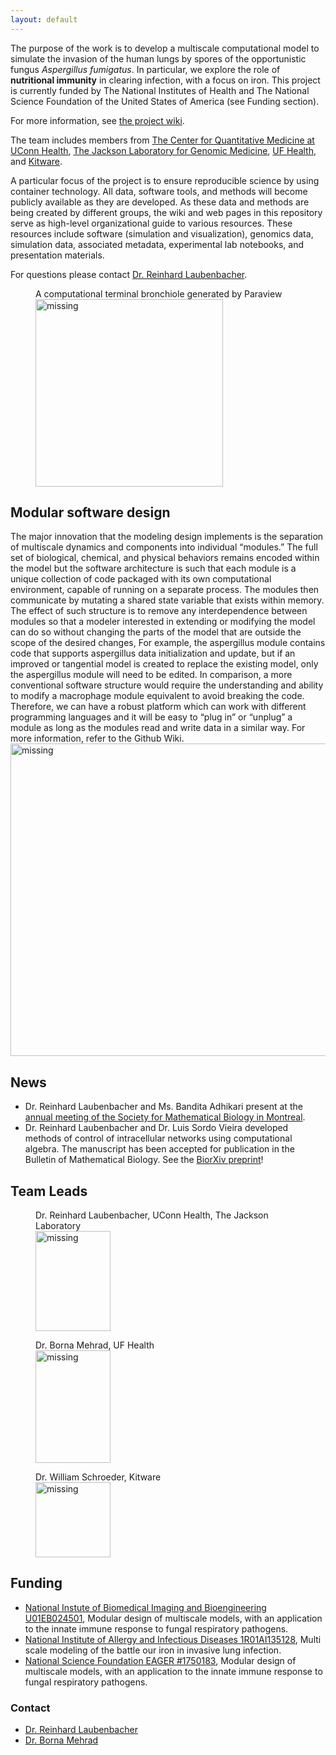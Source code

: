 ```yaml
---
layout: default
---
```


The purpose of the work is to develop a multiscale computational model to simulate the invasion of the human lungs by spores of the opportunistic fungus _Aspergillus fumigatus_. In particular, we explore the role of **nutritional immunity** in clearing  infection, with a focus on iron. This project is currently funded by The National Institutes of Health and The National Science Foundation of the United States of America (see Funding section).

For more information, see [the project wiki](https://github.com/LungFungalGrowth/LungFungalGrowth.github.io/wiki).

The team includes members from [The Center for Quantitative Medicine at UConn Health](https://health.uconn.edu/laubenbacher/), [The Jackson Laboratory for Genomic Medicine](https://www.jax.org/about-us/locations/farmington), [UF Health](https://ufhealth.org/), and [Kitware](https://www.kitware.com/).



A particular focus of the project is to ensure reproducible science by using container technology. All data, software tools, and methods will become publicly available as they are developed. As these data and methods are being created by different groups, the wiki and web pages in this repository serve as high-level organizational guide to various resources. These resources include software (simulation and visualization), genomics data, simulation data, associated metadata, experimental lab notebooks, and presentation materials.

For questions please contact [Dr. Reinhard Laubenbacher](mailto:laubenbacher@uchc.edu).

<figure>
    <figcaption>A computational terminal bronchiole generated by Paraview </figcaption>
    <img src="https://data.nutritionallungimmunity.org/api/v1/file/5d726923ef2e2603553c569f/download?contentDisposition=inline" alt='missing' width="300" height="300" />    
</figure>

## Modular software design
The major innovation that the modeling design implements is the separation of multiscale dynamics and components into individual “modules.” The full set of biological, chemical, and physical behaviors remains encoded within the model but the software architecture is such that each module is a unique collection of code packaged with its own computational environment, capable of running on a separate process. The modules then communicate by mutating a shared state variable that exists within memory. The effect of such structure is to remove any interdependence between modules so that a modeler interested in extending or modifying the model can do so without changing the parts of the model that are outside the scope of the desired changes, For example, the aspergillus module contains code that supports aspergillus data initialization and update, but if an improved or tangential model is created to replace the existing model, only the aspergillus module will need to be edited. In comparison, a more conventional software structure would require the understanding and ability to modify a macrophage module equivalent to avoid breaking the code. Therefore, we can have a robust platform which can work with different programming languages and it will be easy to “plug in” or “unplug” a module as long as the modules read and write data in a similar way. For more information, refer to the Github Wiki.
<img src="https://data.nutritionallungimmunity.org/api/v1/file/5db9a799ef2e2603553c5950/download?contentDisposition=inline" alt='missing' width="1000"     height="500" />



## News
* Dr. Reinhard Laubenbacher and Ms. Bandita Adhikari present at the [annual meeting of the Society for Mathematical Biology in Montreal](http://www.smb2019.org/).
* Dr. Reinhard Laubenbacher and Dr. Luis Sordo Vieira developed methods of control of intracellular networks using computational algebra. The manuscript has been accepted for publication in the Bulletin of Mathematical Biology. See the [BiorXiv preprint](https://www.biorxiv.org/content/10.1101/682989v1)!
## Team Leads
<figure>
    <figcaption>Dr. Reinhard Laubenbacher, UConn Health, The Jackson Laboratory</figcaption>
    <img src="https://data.nutritionallungimmunity.org/api/v1/file/5d7262b3ef2e2603553c5696/download?contentDisposition=inline" alt='missing' width="120" height="160" />

</figure>
<figure>
     <figcaption>Dr. Borna Mehrad, UF Health</figcaption>
    <img src="https://data.nutritionallungimmunity.org/api/v1/file/5d7262b2ef2e2603553c5693/download?contentDisposition=inline" alt='missing' width="120" height="180" />

</figure>
<figure>
    <figcaption>Dr. William Schroeder, Kitware</figcaption>
    <img src="https://data.nutritionallungimmunity.org/api/v1/file/5d7262b3ef2e2603553c5699/download?contentDisposition=inline" alt='missing' width="120" height="120" />  
</figure>

## Funding
- [National Instute of Biomedical Imaging and Bioengineering U01EB024501](https://projectreporter.nih.gov/project_info_description.cfm?aid=9567990), Modular design of multiscale models, with an application to the innate immune response to fungal respiratory pathogens.
- [National Institute of Allergy and Infectious Diseases 1R01AI135128](https://projectreporter.nih.gov/project_info_description.cfm?projectnumber=1R01AI135128-01), Multi scale modeling of the battle our iron in invasive lung infection.
- [National Science Foundation EAGER #1750183](https://nsf.gov/awardsearch/showAward?AWD_ID=1750183&HistoricalAwards=false), Modular design of multiscale models, with an application to the innate immune response to fungal respiratory pathogens.

### Contact
- [Dr. Reinhard Laubenbacher](mailto:laubenbacher@uchc.edu)
- [Dr. Borna Mehrad](mailto:Millie.Ramos@medicine.ufl.edu)
